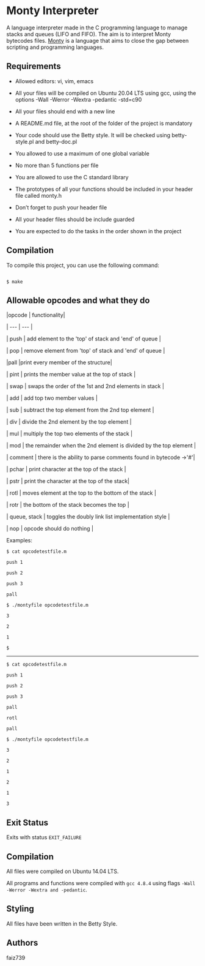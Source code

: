 # Monty Interpreter

A language interpreter made in the C programming language to manage stacks and queues (LIFO and FIFO). The aim is to interpret Monty bytecodes files. [Monty](http://montyscoconut.github.io/) is a language that aims to close the gap between scripting and programming languages.


## Requirements



* Allowed editors: vi, vim, emacs

* All your files will be compiled on Ubuntu 20.04 LTS using gcc, using the options -Wall -Werror -Wextra -pedantic -std=c90

* All your files should end with a new line

* A README.md file, at the root of the folder of the project is mandatory

* Your code should use the Betty style. It will be checked using betty-style.pl and betty-doc.pl

* You allowed to use a maximum of one global variable

* No more than 5 functions per file

* You are allowed to use the C standard library

* The prototypes of all your functions should be included in your header file called monty.h

* Don’t forget to push your header file

* All your header files should be include guarded

* You are expected to do the tasks in the order shown in the project



## Compilation



To compile this project, you can use the following command:



```

$ make

```



## Allowable opcodes and what they do





|opcode  |  functionality|

| --- | --- |

| push | add element to the 'top' of stack and 'end' of queue  |

| pop  | remove element from 'top' of stack and 'end' of queue |

|pall  |print every member of the structure|

| pint | prints the member value at the top of stack |

| swap | swaps the order  of the 1st and 2nd elements in stack |

| add | add top two member values |

| sub | subtract the top element from the 2nd top element |

| div | divide the 2nd element by the top element |

| mul | multiply the top two elements of the stack |

| mod | the remainder when the 2nd element is divided by the top element |

| comment | there is the ability to parse comments found in bytecode ->'#'|

| pchar | print character at the top of the stack |

| pstr | print the character at the top of the stack|

| rotl | moves element at the top to the bottom of the stack |

| rotr | the bottom of the stack becomes the top |

| queue, stack | toggles the doubly link list implementation style |

| nop | opcode should do nothing |









Examples:

`$ cat opcodetestfile.m`



`push 1`



`push 2`



`push 3`



`pall`



`$ ./montyfile opcodetestfile.m`



`3`



`2`



`1`



`$`



---



`$ cat opcodetestfile.m`



`push 1`



`push 2`



`push 3`



`pall`



`rotl`



`pall`



`$ ./montyfile opcodetestfile.m`



`3`



`2`



`1`



`2`



`1`



`3`



## Exit Status

Exits with status `EXIT_FAILURE`





## Compilation

All files were compiled on Ubuntu 14.04 LTS.



All programs and functions were compiled with `gcc 4.8.4` using flags `-Wall -Werror -Wextra and -pedantic`.



## Styling

All files have been written in the Betty Style.


## Authors
faiz739
